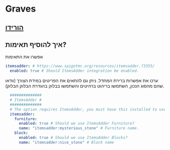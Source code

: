 # Graves

## [הורידו](https://www.spigotmc.org/resources/graves.74208/)

## איך להוסיף תאימות?

אפשרו את התאימות

```yaml
itemsadder: # https://www.spigotmc.org/resources/itemsadder.73355/
  enabled: true # Should ItemsAdder integration be enabled.
```

ערכו את אפשרות ברירת המחדל. ניתן גם להתאים את הפריטים במידת הצורך (וודאו שהם מהסוג הנכון, השתמשו בריהוט ברהיטים והשתמשו בבלוק בהגדרת הבלוק הבלוק).

```yaml
  ##############
  # ItemsAdder #
  ##############
  # The option requires ItemsAdder, you must have this installed to use models.
  itemsadder:
    furniture:
      enabled: true # Should we use ItemsAdder Furniture?
      name: "itemsadder:mysterious_stone" # Furniture name.
    block:
      enabled: true # Should we use ItemsAdder Blocks?
      name: "itemsadder:nice_stone" # Block name
```
